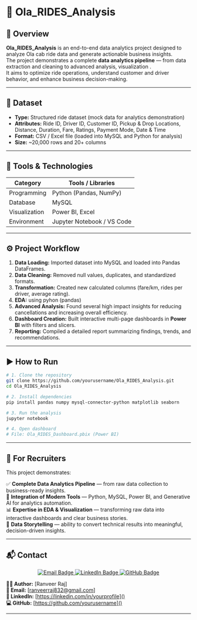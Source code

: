 # 🚖 Ola_RIDES_Analysis

## 📘 Overview
**Ola_RIDES_Analysis** is an end-to-end data analytics project designed to analyze Ola cab ride data and generate actionable business insights.  
The project demonstrates a complete **data analytics pipeline** — from data extraction and cleaning to advanced analysis, visualization .  
It aims to optimize ride operations, understand customer and driver behavior, and enhance business decision-making.

---

## 📁 Dataset
- **Type:** Structured ride dataset (mock data for analytics demonstration)  
- **Attributes:** Ride ID, Driver ID, Customer ID, Pickup & Drop Locations, Distance, Duration, Fare, Ratings, Payment Mode, Date & Time  
- **Format:** CSV / Excel file (loaded into MySQL and Python for analysis)  
- **Size:** ~20,000  rows and 20+ columns  

---

## 🧰 Tools & Technologies
| Category | Tools / Libraries |
|-----------|-------------------|
| Programming | Python (Pandas, NumPy) |
| Database | MySQL |
| Visualization | Power BI, Excel |
| Environment | Jupyter Notebook / VS Code |

---

## ⚙️ Project Workflow
1. **Data Loading:** Imported dataset into MySQL and loaded into Pandas DataFrames.  
2. **Data Cleaning:** Removed null values, duplicates, and standardized formats.  
3. **Transformation:** Created new calculated columns (fare/km, rides per driver, average rating).  
4. **EDA:** using pyhon (pandas)
5. **Advanced Analysis:** Found several high impact insights for reducing cancellations and increasing overall efficiency.
6. **Dashboard Creation:** Built interactive multi-page dashboards in **Power BI** with filters and slicers.  
7. **Reporting:** Compiled a detailed report summarizing findings, trends, and recommendations.

---

## ▶️ How to Run
```bash
# 1. Clone the repository
git clone https://github.com/yourusername/Ola_RIDES_Analysis.git
cd Ola_RIDES_Analysis

# 2. Install dependencies
pip install pandas numpy mysql-connector-python matplotlib seaborn

# 3. Run the analysis
jupyter notebook

# 4. Open dashboard
# File: Ola_RIDES_Dashboard.pbix (Power BI)

```

---

## 💼 For Recruiters

This project demonstrates:

✅ **Complete Data Analytics Pipeline** — from raw data collection to business-ready insights.  
🧠 **Integration of Modern Tools** — Python, MySQL, Power BI, and Generative AI for analytics automation.  
📊 **Expertise in EDA & Visualization** — transforming raw data into interactive dashboards and clear business stories.  
💬 **Data Storytelling** — ability to convert technical results into meaningful, decision-driven insights.  

---

## 📬 Contact

<p align="center">
  <a href="mailto:your.email@example.com">
    <img src="https://img.shields.io/badge/Email-D14836?style=for-the-badge&logo=gmail&logoColor=white" alt="Email Badge"/>
  </a>
  <a href="https://linkedin.com/in/yourprofile">
    <img src="https://img.shields.io/badge/LinkedIn-0077B5?style=for-the-badge&logo=linkedin&logoColor=white" alt="LinkedIn Badge"/>
  </a>
  <a href="https://github.com/yourusername">
    <img src="https://img.shields.io/badge/GitHub-171515?style=for-the-badge&logo=github&logoColor=white" alt="GitHub Badge"/>
  </a>
</p>

**👨‍💻 Author:** [Ranveer Raj]  
**📧 Email:** [ranveerraj832@gmail.com]  
**🔗 LinkedIn:** [https://linkedin.com/in/yourprofile]()  
**💻 GitHub:** [https://github.com/yourusername]()

---





